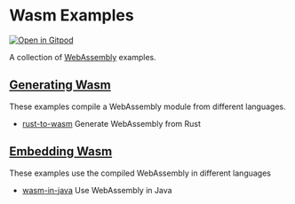 # Wasm Examples

[![Open in Gitpod](https://gitpod.io/button/open-in-gitpod.svg)](https://gitpod.io/#https://github.com/eleftherias/wasm-examples)

A collection of [WebAssembly](https://webassembly.org/) examples.

## [Generating Wasm](./to-wasm)
These examples compile a WebAssembly module from different languages.
- [rust-to-wasm](./to-wasm/rust-to-wasm/) Generate WebAssembly from Rust

## [Embedding Wasm](./embed-wasm)
These examples use the compiled WebAssembly in different languages
- [wasm-in-java](./embed-wasm/wasm-in-java/) Use WebAssembly in Java